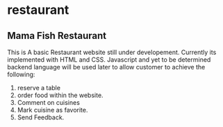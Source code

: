 # restaurant

## Mama Fish Restaurant

This is A basic Restaurant website still under developement. Currently its implemented with HTML and CSS. Javascript and yet to be determined backend language will be used later to allow customer to achieve the following: 
1. reserve a table
2. order food within the website.
3. Comment on cuisines
4. Mark cuisine as favorite.
5. Send Feedback.
